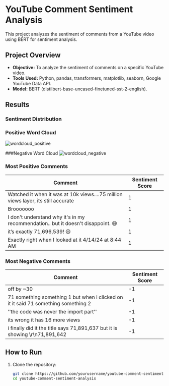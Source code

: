 # YouTube Comment Sentiment Analysis

This project analyzes the sentiment of comments from a YouTube video using BERT for sentiment analysis.

## Project Overview

- **Objective:** To analyze the sentiment of comments on a specific YouTube video.
- **Tools Used:** Python, pandas, transformers, matplotlib, seaborn, Google YouTube Data API.
- **Model:** BERT (distilbert-base-uncased-finetuned-sst-2-english).

## Results

### Sentiment Distribution
### Positive Word Cloud
![wordcloud_positive](https://github.com/rdc2697/Youtube-Comment-Sentiment-Analysis/assets/40556517/071d24e0-6434-4b77-84d6-89a6abed2e88)

###Negative Word Cloud
![wordcloud_negative](https://github.com/rdc2697/Youtube-Comment-Sentiment-Analysis/assets/40556517/b7c29fb3-7649-417d-9e1d-57f335cdde6d)

### Most Positive Comments

| Comment | Sentiment Score |
|---------|-----------------|
| Watched it when it was at 10k views....75 million views layer, its still accurate | 1 |
| Brooooooo | 1 |
| I don't understand why it's in my recommendation.. but it doesn't disappoint. 😅 | 1 |
| it’s exactly 71,696,539! 😃 | 1 |
| Exactly right when I looked at it 4/14/24 at 8:44 AM | 1 |

### Most Negative Comments

| Comment | Sentiment Score |
|---------|-----------------|
| off by ~30 | -1 |
| 71 something something 1 but when i clicked on it it said 71 something something 2 | -1 |
| ''the code was never the import part'' | -1 |
| its wrong it has 16 more views | -1 |
| i finally did it the title says 71,891,637 but it is showing \r\n71,891,642 | -1 |

## How to Run

1. Clone the repository:
   ```bash
   git clone https://github.com/yourusername/youtube-comment-sentiment-analysis.git
   cd youtube-comment-sentiment-analysis
